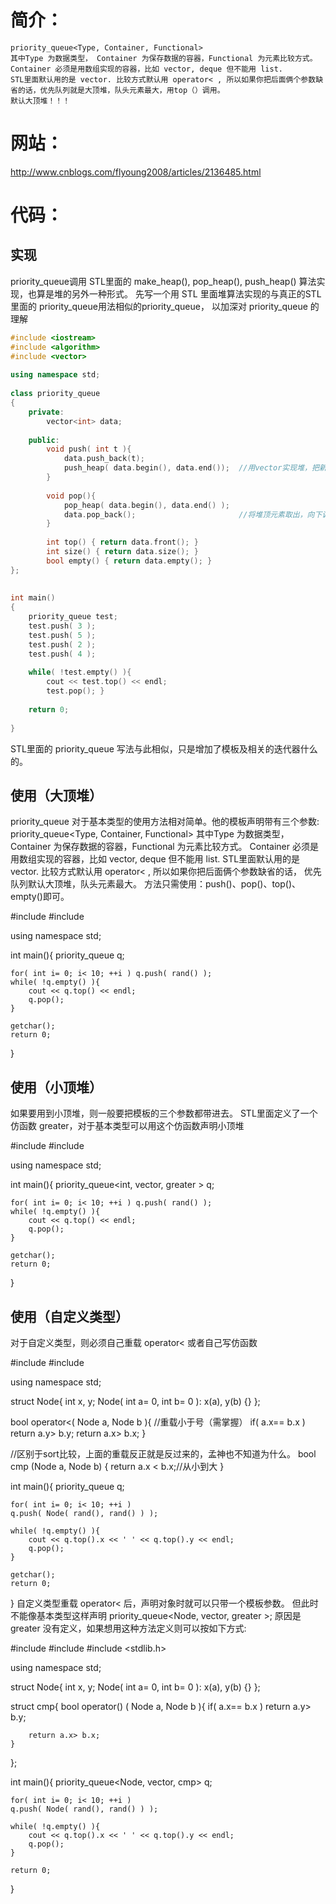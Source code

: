 # 简介：
	priority_queue<Type, Container, Functional>
	其中Type 为数据类型， Container 为保存数据的容器，Functional 为元素比较方式。
	Container 必须是用数组实现的容器，比如 vector, deque 但不能用 list.
	STL里面默认用的是 vector. 比较方式默认用 operator< , 所以如果你把后面俩个参数缺省的话，优先队列就是大顶堆，队头元素最大，用top（）调用。
    默认大顶堆！！！

# 网站：
http://www.cnblogs.com/flyoung2008/articles/2136485.html


# 代码：
## 实现
priority_queue调用 STL里面的 make_heap(), pop_heap(), push_heap() 算法实现，也算是堆的另外一种形式。
先写一个用 STL 里面堆算法实现的与真正的STL里面的 priority_queue用法相似的priority_queue， 以加深对 priority_queue 的理解

```c++
#include <iostream>
#include <algorithm>
#include <vector>
 
using namespace std;
 
class priority_queue
{
    private:
        vector<int> data;
         
    public:
        void push( int t ){ 
            data.push_back(t); 
            push_heap( data.begin(), data.end());  //用vector实现堆，把新入队的元素放在末尾，向上调整堆至合适的位置。
        }
         
        void pop(){
            pop_heap( data.begin(), data.end() );
            data.pop_back();                       //将堆顶元素取出，向下调整堆。 
        }
         
        int top() { return data.front(); }
        int size() { return data.size(); }
        bool empty() { return data.empty(); }
};
 
 
int main()
{
    priority_queue test;
    test.push( 3 );
    test.push( 5 );
    test.push( 2 );
    test.push( 4 );
     
    while( !test.empty() ){
        cout << test.top() << endl;
        test.pop(); }
         
    return 0;
 
}
```
 
STL里面的 priority_queue 写法与此相似，只是增加了模板及相关的迭代器什么的。 

## 使用（大顶堆）
priority_queue 对于基本类型的使用方法相对简单。他的模板声明带有三个参数:
priority_queue<Type, Container, Functional>
其中Type 为数据类型， Container 为保存数据的容器，Functional 为元素比较方式。
Container 必须是用数组实现的容器，比如 vector, deque 但不能用 list.
STL里面默认用的是 vector. 比较方式默认用 operator< , 所以如果你把后面俩个参数缺省的话，
优先队列默认大顶堆，队头元素最大。
方法只需使用：push()、pop()、top()、empty()即可。
 
#include <iostream>
#include <queue>
 
using namespace std;
 
int main(){
    priority_queue<int> q;
     
    for( int i= 0; i< 10; ++i ) q.push( rand() );
    while( !q.empty() ){
        cout << q.top() << endl;
        q.pop();
    }
     
    getchar();
    return 0;
}
 
 ## 使用（小顶堆）
如果要用到小顶堆，则一般要把模板的三个参数都带进去。
STL里面定义了一个仿函数 greater<Type>，对于基本类型可以用这个仿函数声明小顶堆
 
#include <iostream>
#include <queue>
 
using namespace std;
 
int main(){
    priority_queue<int, vector<int>, greater<int> > q;
     
    for( int i= 0; i< 10; ++i ) q.push( rand() );
    while( !q.empty() ){
        cout << q.top() << endl;
        q.pop();
    }
     
    getchar();
    return 0;
}
 

## 使用（自定义类型）
对于自定义类型，则必须自己重载 operator< 或者自己写仿函数
 
#include <iostream>
#include <queue>
 
using namespace std;
 
struct Node{
    int x, y;
    Node( int a= 0, int b= 0 ):
        x(a), y(b) {}
};
 
bool operator<( Node a, Node b ){     //重载小于号（需掌握）
    if( a.x== b.x ) return a.y> b.y;
    return a.x> b.x; 
}

//区别于sort比较，上面的重载反正就是反过来的，孟神也不知道为什么。
bool cmp (Node a, Node b) {
    return a.x < b.x;//从小到大
}
 
int main(){
    priority_queue<Node> q;
     
    for( int i= 0; i< 10; ++i )
    q.push( Node( rand(), rand() ) );
     
    while( !q.empty() ){
        cout << q.top().x << ' ' << q.top().y << endl;
        q.pop();
    }
     
    getchar();
    return 0;
}
自定义类型重载 operator< 后，声明对象时就可以只带一个模板参数。
但此时不能像基本类型这样声明
priority_queue<Node, vector<Node>, greater<Node> >;
原因是 greater<Node> 没有定义，如果想用这种方法定义则可以按如下方式:
 
#include <iostream>
#include <queue>
#include <stdlib.h>

using namespace std;

struct Node{
    int x, y;
    Node( int a= 0, int b= 0 ):
        x(a), y(b) {}
};

struct cmp{
    bool operator() ( Node a, Node b ){
        if( a.x== b.x ) return a.y> b.y;

        return a.x> b.x; 
    }
};

int main(){
    priority_queue<Node, vector<Node>, cmp> q;

    for( int i= 0; i< 10; ++i )
    q.push( Node( rand(), rand() ) );

    while( !q.empty() ){
        cout << q.top().x << ' ' << q.top().y << endl;
        q.pop();
    }

    return 0;
}
